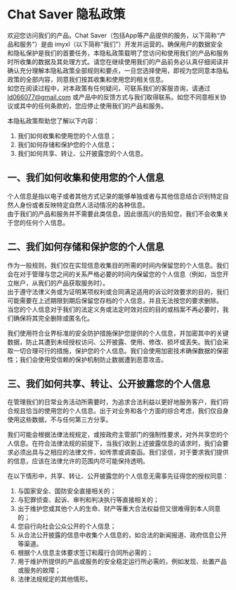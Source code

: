 # Chat Saver 隐私政策

欢迎您访问我们的产品。Chat Saver（包括App等产品提供的服务，以下简称“产品和服务”）是由 imyxl（以下简称“我们”）开发并运营的。确保用户的数据安全和隐私保护是我们的首要任务，本隐私政策载明了您访问和使用我们的产品和服务时所收集的数据及其处理方式。请您在继续使用我们的产品前务必认真仔细阅读并确认充分理解本隐私政策全部规则和要点，一旦您选择使用，即视为您同意本隐私政策的全部内容，同意我们按其收集和使用您的相关信息。  
如您在阅读过程中，对本政策有任何疑问，可联系我们的客服咨询，请通过 ld066077@gmail.com 或产品中的反馈方式与我们取得联系。如您不同意相关协议或其中的任何条款的，您应停止使用我们的产品和服务。  

本隐私政策帮助您了解以下内容：  
1. 我们如何收集和使用您的个人信息；  
2. 我们如何存储和保护您的个人信息；  
3. 我们如何共享、转让、公开披露您的个人信息。

## 一、我们如何收集和使用您的个人信息

个人信息是指以电子或者其他方式记录的能够单独或者与其他信息结合识别特定自然人身份或者反映特定自然人活动情况的各种信息。  
由于我们的产品和服务并不需要此类信息，因此很高兴的告知您，我们不会收集关于您的任何个人信息。

## 二、我们如何存储和保护您的个人信息

作为一般规则，我们仅在实现信息收集目的所需的时间内保留您的个人信息。我们会在对于管理与您之间的关系严格必要的时间内保留您的个人信息（例如，当您开立帐户，从我们的产品获取服务时）。  
出于遵守法律义务或为证明某项权利或合同满足适用的诉讼时效要求的目的，我们可能需要在上述期限到期后保留您存档的个人信息，并且无法按您的要求删除。  
当您的个人信息对于我们的法定义务或法定时效对应的目的或档案不再必要时，我们确保将其完全删除或匿名化。  

我们使用符合业界标准的安全防护措施保护您提供的个人信息，并加密其中的关键数据，防止其遭到未经授权访问、公开披露、使用、修改、损坏或丢失。我们会采取一切合理可行的措施，保护您的个人信息。我们会使用加密技术确保数据的保密性；我们会使用受信赖的保护机制防止数据遭到恶意攻击。

## 三、我们如何共享、转让、公开披露您的个人信息

在管理我们的日常业务活动所需要时，为追求合法利益以更好地服务客户，我们将合规且恰当的使用您的个人信息。出于对业务和各个方面的综合考虑，我们仅自身使用这些数据，不与任何第三方分享。

我们可能会根据法律法规规定，或按政府主管部门的强制性要求，对外共享您的个人信息。在符合法律法规的前提下，当我们收到上述披露信息的请求时，我们会要求必须出具与之相应的法律文件，如传票或调查函。我们坚信，对于要求我们提供的信息，应该在法律允许的范围内尽可能保持透明。

在以下情形中，共享、转让、公开披露您的个人信息无需事先征得您的授权同意：  
1. 与国家安全、国防安全直接相关的；  
2. 与犯罪侦查、起诉、审判和判决执行等直接相关的；  
3. 出于维护您或其他个人的生命、财产等重大合法权益但又很难得到本人同意的；  
4. 您自行向社会公众公开的个人信息；  
5. 从合法公开披露的信息中收集个人信息的，如合法的新闻报道、政府信息公开等渠道。  
6. 根据个人信息主体要求签订和履行合同所必需的；  
7. 用于维护所提供的产品或服务的安全稳定运行所必需的，例如发现、处置产品或服务的故障；  
8. 法律法规规定的其他情形。
